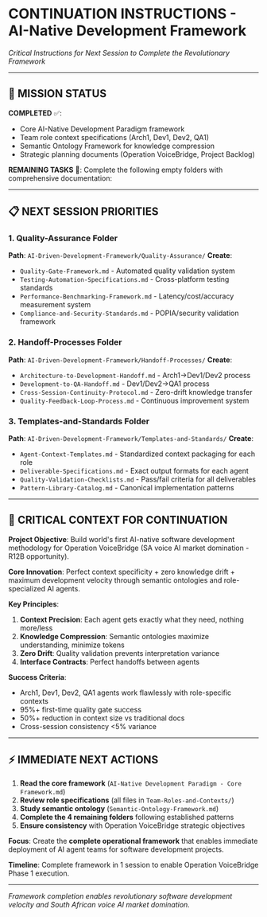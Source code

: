 # **CONTINUATION INSTRUCTIONS - AI-Native Development Framework**
*Critical Instructions for Next Session to Complete the Revolutionary Framework*

---

## **🎯 MISSION STATUS**

**COMPLETED** ✅:
- Core AI-Native Development Paradigm framework
- Team role context specifications (Arch1, Dev1, Dev2, QA1)
- Semantic Ontology Framework for knowledge compression
- Strategic planning documents (Operation VoiceBridge, Project Backlog)

**REMAINING TASKS** 🚀:
Complete the following empty folders with comprehensive documentation:

---

## **📋 NEXT SESSION PRIORITIES**

### **1. Quality-Assurance Folder** 
**Path**: `AI-Driven-Development-Framework/Quality-Assurance/`
**Create**:
- `Quality-Gate-Framework.md` - Automated quality validation system
- `Testing-Automation-Specifications.md` - Cross-platform testing standards  
- `Performance-Benchmarking-Framework.md` - Latency/cost/accuracy measurement system
- `Compliance-and-Security-Standards.md` - POPIA/security validation framework

### **2. Handoff-Processes Folder**
**Path**: `AI-Driven-Development-Framework/Handoff-Processes/`
**Create**:
- `Architecture-to-Development-Handoff.md` - Arch1→Dev1/Dev2 process
- `Development-to-QA-Handoff.md` - Dev1/Dev2→QA1 process  
- `Cross-Session-Continuity-Protocol.md` - Zero-drift knowledge transfer
- `Quality-Feedback-Loop-Process.md` - Continuous improvement system

### **3. Templates-and-Standards Folder**
**Path**: `AI-Driven-Development-Framework/Templates-and-Standards/`
**Create**:
- `Agent-Context-Templates.md` - Standardized context packaging for each role
- `Deliverable-Specifications.md` - Exact output formats for each agent
- `Quality-Validation-Checklists.md` - Pass/fail criteria for all deliverables
- `Pattern-Library-Catalog.md` - Canonical implementation patterns

---

## **🧠 CRITICAL CONTEXT FOR CONTINUATION**

**Project Objective**: Build world's first AI-native software development methodology for Operation VoiceBridge (SA voice AI market domination - R12B opportunity).

**Core Innovation**: Perfect context specificity + zero knowledge drift + maximum development velocity through semantic ontologies and role-specialized AI agents.

**Key Principles**:
1. **Context Precision**: Each agent gets exactly what they need, nothing more/less
2. **Knowledge Compression**: Semantic ontologies maximize understanding, minimize tokens
3. **Zero Drift**: Quality validation prevents interpretation variance
4. **Interface Contracts**: Perfect handoffs between agents

**Success Criteria**: 
- Arch1, Dev1, Dev2, QA1 agents work flawlessly with role-specific contexts
- 95%+ first-time quality gate success
- 50%+ reduction in context size vs traditional docs
- Cross-session consistency <5% variance

---

## **⚡ IMMEDIATE NEXT ACTIONS**

1. **Read the core framework** (`AI-Native Development Paradigm - Core Framework.md`)
2. **Review role specifications** (all files in `Team-Roles-and-Contexts/`)
3. **Study semantic ontology** (`Semantic-Ontology-Framework.md`)
4. **Complete the 4 remaining folders** following established patterns
5. **Ensure consistency** with Operation VoiceBridge strategic objectives

**Focus**: Create the **complete operational framework** that enables immediate deployment of AI agent teams for software development projects.

**Timeline**: Complete framework in 1 session to enable Operation VoiceBridge Phase 1 execution.

---

*Framework completion enables revolutionary software development velocity and South African voice AI market domination.*